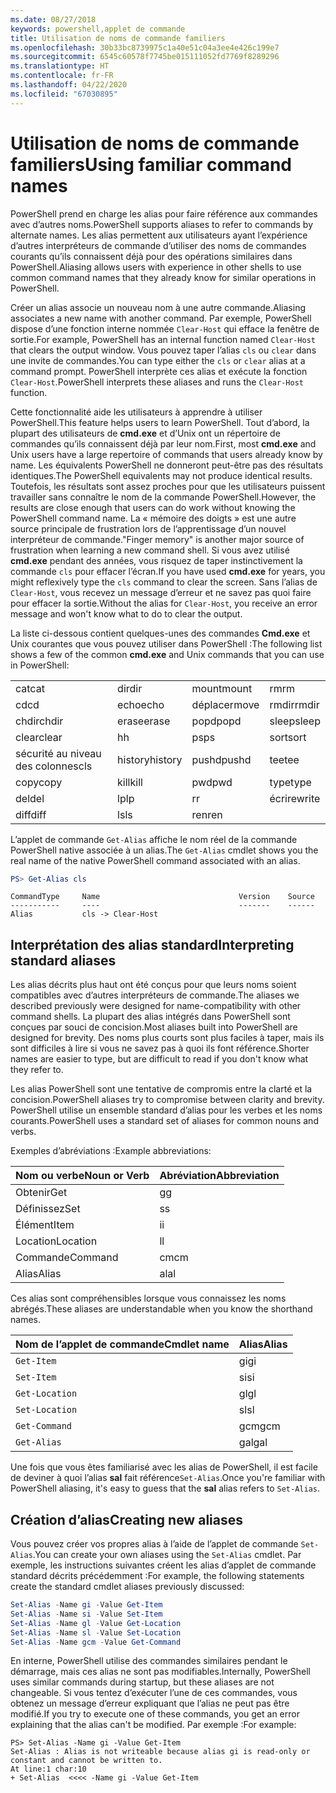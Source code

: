 ```yaml
---
ms.date: 08/27/2018
keywords: powershell,applet de commande
title: Utilisation de noms de commande familiers
ms.openlocfilehash: 30b33bc8739975c1a40e51c04a3ee4e426c199e7
ms.sourcegitcommit: 6545c60578f7745be015111052fd7769f8289296
ms.translationtype: HT
ms.contentlocale: fr-FR
ms.lasthandoff: 04/22/2020
ms.locfileid: "67030895"
---
```

# <a name="using-familiar-command-names"></a><span data-ttu-id="3b01e-103">Utilisation de noms de commande familiers</span><span class="sxs-lookup"><span data-stu-id="3b01e-103">Using familiar command names</span></span>

<span data-ttu-id="3b01e-104">PowerShell prend en charge les alias pour faire référence aux commandes avec d’autres noms.</span><span class="sxs-lookup"><span data-stu-id="3b01e-104">PowerShell supports aliases to refer to commands by alternate names.</span></span> <span data-ttu-id="3b01e-105">Les alias permettent aux utilisateurs ayant l’expérience d’autres interpréteurs de commande d’utiliser des noms de commandes courants qu’ils connaissent déjà pour des opérations similaires dans PowerShell.</span><span class="sxs-lookup"><span data-stu-id="3b01e-105">Aliasing allows users with experience in other shells to use common command names that they already know for similar operations in PowerShell.</span></span>

<span data-ttu-id="3b01e-106">Créer un alias associe un nouveau nom à une autre commande.</span><span class="sxs-lookup"><span data-stu-id="3b01e-106">Aliasing associates a new name with another command.</span></span> <span data-ttu-id="3b01e-107">Par exemple, PowerShell dispose d’une fonction interne nommée `Clear-Host` qui efface la fenêtre de sortie.</span><span class="sxs-lookup"><span data-stu-id="3b01e-107">For example, PowerShell has an internal function named `Clear-Host` that clears the output window.</span></span> <span data-ttu-id="3b01e-108">Vous pouvez taper l’alias `cls` ou `clear` dans une invite de commandes.</span><span class="sxs-lookup"><span data-stu-id="3b01e-108">You can type either the `cls` or `clear` alias at a command prompt.</span></span> <span data-ttu-id="3b01e-109">PowerShell interprète ces alias et exécute la fonction `Clear-Host`.</span><span class="sxs-lookup"><span data-stu-id="3b01e-109">PowerShell interprets these aliases and runs the `Clear-Host` function.</span></span>

<span data-ttu-id="3b01e-110">Cette fonctionnalité aide les utilisateurs à apprendre à utiliser PowerShell.</span><span class="sxs-lookup"><span data-stu-id="3b01e-110">This feature helps users to learn PowerShell.</span></span> <span data-ttu-id="3b01e-111">Tout d’abord, la plupart des utilisateurs de **cmd.exe** et d’Unix ont un répertoire de commandes qu’ils connaissent déjà par leur nom.</span><span class="sxs-lookup"><span data-stu-id="3b01e-111">First, most **cmd.exe** and Unix users have a large repertoire of commands that users already know by name.</span></span> <span data-ttu-id="3b01e-112">Les équivalents PowerShell ne donneront peut-être pas des résultats identiques.</span><span class="sxs-lookup"><span data-stu-id="3b01e-112">The PowerShell equivalents may not produce identical results.</span></span> <span data-ttu-id="3b01e-113">Toutefois, les résultats sont assez proches pour que les utilisateurs puissent travailler sans connaître le nom de la commande PowerShell.</span><span class="sxs-lookup"><span data-stu-id="3b01e-113">However, the results are close enough that users can do work without knowing the PowerShell command name.</span></span> <span data-ttu-id="3b01e-114">La « mémoire des doigts » est une autre source principale de frustration lors de l’apprentissage d’un nouvel interpréteur de commande.</span><span class="sxs-lookup"><span data-stu-id="3b01e-114">"Finger memory" is another major source of frustration when learning a new command shell.</span></span> <span data-ttu-id="3b01e-115">Si vous avez utilisé **cmd.exe** pendant des années, vous risquez de taper instinctivement la commande `cls` pour effacer l’écran.</span><span class="sxs-lookup"><span data-stu-id="3b01e-115">If you have used **cmd.exe** for years, you might reflexively type the `cls` command to clear the screen.</span></span> <span data-ttu-id="3b01e-116">Sans l’alias de `Clear-Host`, vous recevez un message d’erreur et ne savez pas quoi faire pour effacer la sortie.</span><span class="sxs-lookup"><span data-stu-id="3b01e-116">Without the alias for `Clear-Host`, you receive an error message and won't know what to do to clear the output.</span></span>

<span data-ttu-id="3b01e-117">La liste ci-dessous contient quelques-unes des commandes **Cmd.exe** et Unix courantes que vous pouvez utiliser dans PowerShell :</span><span class="sxs-lookup"><span data-stu-id="3b01e-117">The following list shows a few of the common **cmd.exe** and Unix commands that you can use in PowerShell:</span></span>

|||||
|-|-|-|-|
|<span data-ttu-id="3b01e-118">cat</span><span class="sxs-lookup"><span data-stu-id="3b01e-118">cat</span></span>|<span data-ttu-id="3b01e-119">dir</span><span class="sxs-lookup"><span data-stu-id="3b01e-119">dir</span></span>|<span data-ttu-id="3b01e-120">mount</span><span class="sxs-lookup"><span data-stu-id="3b01e-120">mount</span></span>|<span data-ttu-id="3b01e-121">rm</span><span class="sxs-lookup"><span data-stu-id="3b01e-121">rm</span></span>|
|<span data-ttu-id="3b01e-122">cd</span><span class="sxs-lookup"><span data-stu-id="3b01e-122">cd</span></span>|<span data-ttu-id="3b01e-123">echo</span><span class="sxs-lookup"><span data-stu-id="3b01e-123">echo</span></span>|<span data-ttu-id="3b01e-124">déplacer</span><span class="sxs-lookup"><span data-stu-id="3b01e-124">move</span></span>|<span data-ttu-id="3b01e-125">rmdir</span><span class="sxs-lookup"><span data-stu-id="3b01e-125">rmdir</span></span>|
|<span data-ttu-id="3b01e-126">chdir</span><span class="sxs-lookup"><span data-stu-id="3b01e-126">chdir</span></span>|<span data-ttu-id="3b01e-127">erase</span><span class="sxs-lookup"><span data-stu-id="3b01e-127">erase</span></span>|<span data-ttu-id="3b01e-128">popd</span><span class="sxs-lookup"><span data-stu-id="3b01e-128">popd</span></span>|<span data-ttu-id="3b01e-129">sleep</span><span class="sxs-lookup"><span data-stu-id="3b01e-129">sleep</span></span>|
|<span data-ttu-id="3b01e-130">clear</span><span class="sxs-lookup"><span data-stu-id="3b01e-130">clear</span></span>|<span data-ttu-id="3b01e-131">h</span><span class="sxs-lookup"><span data-stu-id="3b01e-131">h</span></span>|<span data-ttu-id="3b01e-132">ps</span><span class="sxs-lookup"><span data-stu-id="3b01e-132">ps</span></span>|<span data-ttu-id="3b01e-133">sort</span><span class="sxs-lookup"><span data-stu-id="3b01e-133">sort</span></span>|
|<span data-ttu-id="3b01e-134">sécurité au niveau des colonnes</span><span class="sxs-lookup"><span data-stu-id="3b01e-134">cls</span></span>|<span data-ttu-id="3b01e-135">history</span><span class="sxs-lookup"><span data-stu-id="3b01e-135">history</span></span>|<span data-ttu-id="3b01e-136">pushd</span><span class="sxs-lookup"><span data-stu-id="3b01e-136">pushd</span></span>|<span data-ttu-id="3b01e-137">tee</span><span class="sxs-lookup"><span data-stu-id="3b01e-137">tee</span></span>|
|<span data-ttu-id="3b01e-138">copy</span><span class="sxs-lookup"><span data-stu-id="3b01e-138">copy</span></span>|<span data-ttu-id="3b01e-139">kill</span><span class="sxs-lookup"><span data-stu-id="3b01e-139">kill</span></span>|<span data-ttu-id="3b01e-140">pwd</span><span class="sxs-lookup"><span data-stu-id="3b01e-140">pwd</span></span>|<span data-ttu-id="3b01e-141">type</span><span class="sxs-lookup"><span data-stu-id="3b01e-141">type</span></span>|
|<span data-ttu-id="3b01e-142">del</span><span class="sxs-lookup"><span data-stu-id="3b01e-142">del</span></span>|<span data-ttu-id="3b01e-143">lp</span><span class="sxs-lookup"><span data-stu-id="3b01e-143">lp</span></span>|<span data-ttu-id="3b01e-144">r</span><span class="sxs-lookup"><span data-stu-id="3b01e-144">r</span></span>|<span data-ttu-id="3b01e-145">écrire</span><span class="sxs-lookup"><span data-stu-id="3b01e-145">write</span></span>|
|<span data-ttu-id="3b01e-146">diff</span><span class="sxs-lookup"><span data-stu-id="3b01e-146">diff</span></span>|<span data-ttu-id="3b01e-147">ls</span><span class="sxs-lookup"><span data-stu-id="3b01e-147">ls</span></span>|<span data-ttu-id="3b01e-148">ren</span><span class="sxs-lookup"><span data-stu-id="3b01e-148">ren</span></span>||

<span data-ttu-id="3b01e-149">L’applet de commande `Get-Alias` affiche le nom réel de la commande PowerShell native associée à un alias.</span><span class="sxs-lookup"><span data-stu-id="3b01e-149">The `Get-Alias` cmdlet shows you the real name of the native PowerShell command associated with an alias.</span></span>

```powershell
PS> Get-Alias cls
```

```Output
CommandType     Name                               Version    Source
-----------     ----                               -------    ------
Alias           cls -> Clear-Host
```

## <a name="interpreting-standard-aliases"></a><span data-ttu-id="3b01e-150">Interprétation des alias standard</span><span class="sxs-lookup"><span data-stu-id="3b01e-150">Interpreting standard aliases</span></span>

<span data-ttu-id="3b01e-151">Les alias décrits plus haut ont été conçus pour que leurs noms soient compatibles avec d’autres interpréteurs de commande.</span><span class="sxs-lookup"><span data-stu-id="3b01e-151">The aliases we described previously were designed for name-compatibility with other command shells.</span></span>
<span data-ttu-id="3b01e-152">La plupart des alias intégrés dans PowerShell sont conçues par souci de concision.</span><span class="sxs-lookup"><span data-stu-id="3b01e-152">Most aliases built into PowerShell are designed for brevity.</span></span> <span data-ttu-id="3b01e-153">Des noms plus courts sont plus faciles à taper, mais ils sont difficiles à lire si vous ne savez pas à quoi ils font référence.</span><span class="sxs-lookup"><span data-stu-id="3b01e-153">Shorter names are easier to type, but are difficult to read if you don't know what they refer to.</span></span>

<span data-ttu-id="3b01e-154">Les alias PowerShell sont une tentative de compromis entre la clarté et la concision.</span><span class="sxs-lookup"><span data-stu-id="3b01e-154">PowerShell aliases try to compromise between clarity and brevity.</span></span> <span data-ttu-id="3b01e-155">PowerShell utilise un ensemble standard d’alias pour les verbes et les noms courants.</span><span class="sxs-lookup"><span data-stu-id="3b01e-155">PowerShell uses a standard set of aliases for common nouns and verbs.</span></span>

<span data-ttu-id="3b01e-156">Exemples d’abréviations :</span><span class="sxs-lookup"><span data-stu-id="3b01e-156">Example abbreviations:</span></span>

| <span data-ttu-id="3b01e-157">Nom ou verbe</span><span class="sxs-lookup"><span data-stu-id="3b01e-157">Noun or Verb</span></span> | <span data-ttu-id="3b01e-158">Abréviation</span><span class="sxs-lookup"><span data-stu-id="3b01e-158">Abbreviation</span></span> |
|--------------|--------------|
| <span data-ttu-id="3b01e-159">Obtenir</span><span class="sxs-lookup"><span data-stu-id="3b01e-159">Get</span></span>          | <span data-ttu-id="3b01e-160">g</span><span class="sxs-lookup"><span data-stu-id="3b01e-160">g</span></span>            |
| <span data-ttu-id="3b01e-161">Définissez</span><span class="sxs-lookup"><span data-stu-id="3b01e-161">Set</span></span>          | <span data-ttu-id="3b01e-162">s</span><span class="sxs-lookup"><span data-stu-id="3b01e-162">s</span></span>            |
| <span data-ttu-id="3b01e-163">Élément</span><span class="sxs-lookup"><span data-stu-id="3b01e-163">Item</span></span>         | <span data-ttu-id="3b01e-164">i</span><span class="sxs-lookup"><span data-stu-id="3b01e-164">i</span></span>            |
| <span data-ttu-id="3b01e-165">Location</span><span class="sxs-lookup"><span data-stu-id="3b01e-165">Location</span></span>     | <span data-ttu-id="3b01e-166">l</span><span class="sxs-lookup"><span data-stu-id="3b01e-166">l</span></span>            |
| <span data-ttu-id="3b01e-167">Commande</span><span class="sxs-lookup"><span data-stu-id="3b01e-167">Command</span></span>      | <span data-ttu-id="3b01e-168">cm</span><span class="sxs-lookup"><span data-stu-id="3b01e-168">cm</span></span>           |
| <span data-ttu-id="3b01e-169">Alias</span><span class="sxs-lookup"><span data-stu-id="3b01e-169">Alias</span></span>        | <span data-ttu-id="3b01e-170">al</span><span class="sxs-lookup"><span data-stu-id="3b01e-170">al</span></span>           |

<span data-ttu-id="3b01e-171">Ces alias sont compréhensibles lorsque vous connaissez les noms abrégés.</span><span class="sxs-lookup"><span data-stu-id="3b01e-171">These aliases are understandable when you know the shorthand names.</span></span>

| <span data-ttu-id="3b01e-172">Nom de l’applet de commande</span><span class="sxs-lookup"><span data-stu-id="3b01e-172">Cmdlet name</span></span>    | <span data-ttu-id="3b01e-173">Alias</span><span class="sxs-lookup"><span data-stu-id="3b01e-173">Alias</span></span> |
|----------------|-------|
| `Get-Item`     | <span data-ttu-id="3b01e-174">gi</span><span class="sxs-lookup"><span data-stu-id="3b01e-174">gi</span></span>    |
| `Set-Item`     | <span data-ttu-id="3b01e-175">si</span><span class="sxs-lookup"><span data-stu-id="3b01e-175">si</span></span>    |
| `Get-Location` | <span data-ttu-id="3b01e-176">gl</span><span class="sxs-lookup"><span data-stu-id="3b01e-176">gl</span></span>    |
| `Set-Location` | <span data-ttu-id="3b01e-177">sl</span><span class="sxs-lookup"><span data-stu-id="3b01e-177">sl</span></span>    |
| `Get-Command`  | <span data-ttu-id="3b01e-178">gcm</span><span class="sxs-lookup"><span data-stu-id="3b01e-178">gcm</span></span>   |
| `Get-Alias`    | <span data-ttu-id="3b01e-179">gal</span><span class="sxs-lookup"><span data-stu-id="3b01e-179">gal</span></span>   |

<span data-ttu-id="3b01e-180">Une fois que vous êtes familiarisé avec les alias de PowerShell, il est facile de deviner à quoi l’alias **sal** fait référence`Set-Alias`.</span><span class="sxs-lookup"><span data-stu-id="3b01e-180">Once you're familiar with PowerShell aliasing, it's easy to guess that the **sal** alias refers to `Set-Alias`.</span></span>

## <a name="creating-new-aliases"></a><span data-ttu-id="3b01e-181">Création d’alias</span><span class="sxs-lookup"><span data-stu-id="3b01e-181">Creating new aliases</span></span>

<span data-ttu-id="3b01e-182">Vous pouvez créer vos propres alias à l’aide de l’applet de commande `Set-Alias`.</span><span class="sxs-lookup"><span data-stu-id="3b01e-182">You can create your own aliases using the `Set-Alias` cmdlet.</span></span> <span data-ttu-id="3b01e-183">Par exemple, les instructions suivantes créent les alias d’applet de commande standard décrits précédemment :</span><span class="sxs-lookup"><span data-stu-id="3b01e-183">For example, the following statements create the standard cmdlet aliases previously discussed:</span></span>

```powershell
Set-Alias -Name gi -Value Get-Item
Set-Alias -Name si -Value Set-Item
Set-Alias -Name gl -Value Get-Location
Set-Alias -Name sl -Value Set-Location
Set-Alias -Name gcm -Value Get-Command
```

<span data-ttu-id="3b01e-184">En interne, PowerShell utilise des commandes similaires pendant le démarrage, mais ces alias ne sont pas modifiables.</span><span class="sxs-lookup"><span data-stu-id="3b01e-184">Internally, PowerShell uses similar commands during startup, but these aliases are not changeable.</span></span>
<span data-ttu-id="3b01e-185">Si vous tentez d’exécuter l’une de ces commandes, vous obtenez un message d’erreur expliquant que l’alias ne peut pas être modifié.</span><span class="sxs-lookup"><span data-stu-id="3b01e-185">If you try to execute one of these commands, you get an error explaining that the alias can't be modified.</span></span> <span data-ttu-id="3b01e-186">Par exemple :</span><span class="sxs-lookup"><span data-stu-id="3b01e-186">For example:</span></span>

```
PS> Set-Alias -Name gi -Value Get-Item
Set-Alias : Alias is not writeable because alias gi is read-only or constant and cannot be written to.
At line:1 char:10
+ Set-Alias  <<<< -Name gi -Value Get-Item
```
